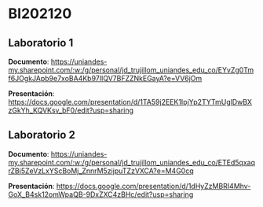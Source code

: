 # BI202120

## Laboratorio 1

**Documento**: https://uniandes-my.sharepoint.com/:w:/g/personal/jd_trujillom_uniandes_edu_co/EYvZg0Tmf6JOgkJApb9e7xoBA4Kb97IlQV7BFZZNkEGayA?e=VV6jOm

**Presentación**: https://docs.google.com/presentation/d/1TA59j2EEK1IpjYp2TYTmUglDwBXzGkYh_KQVKsv_bF0/edit?usp=sharing


## Laboratorio 2
**Documento**: https://uniandes-my.sharepoint.com/:w:/g/personal/jd_trujillom_uniandes_edu_co/ETEd5qxaqrZBj5ZeVzLxYScBoMj_ZnnrM5zijpuTZzVXCA?e=M4G0cq

**Presentación**: https://docs.google.com/presentation/d/1dHyZzMBRI4Mhv-GoX_B4sk12omWpaQB-9DxZXC4zBHc/edit?usp=sharing